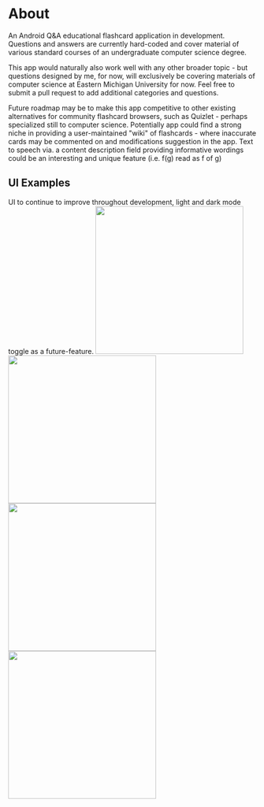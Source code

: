 # About
An Android Q&A educational flashcard application in development. Questions and answers are currently hard-coded and cover material of various standard courses of an undergraduate computer science degree.

This app would naturally also work well with any other broader topic - but questions designed by me, for now, will exclusively be covering materials of computer science at Eastern Michigan University for now. Feel free to submit a pull request to add additional categories and questions.

Future roadmap may be to make this app competitive to other existing alternatives for community flashcard browsers, such as Quizlet - perhaps specialized still to computer science. Potentially app could find a strong niche in providing a user-maintained "wiki" of flashcards - where inaccurate cards may be commented on and modifications suggestion in the app. Text to speech via. a content description field providing informative wordings could be an interesting and unique feature (i.e. f(g) read as f of g)

## UI Examples
UI to continue to improve throughout development, light and dark mode toggle as a future-feature.
<img src="https://user-images.githubusercontent.com/77797048/132898515-f73d26d3-3862-40a2-8229-7f4e9db318f0.png" width="300px">
<img src="https://user-images.githubusercontent.com/77797048/132898524-a4996ac6-3bf8-4c48-8a5b-85b59e281cb4.png" width="300px">
<img src="https://user-images.githubusercontent.com/77797048/132898531-e0ada33c-e77f-4d03-9854-e023d54a295c.png" width="300px">
<img src="https://user-images.githubusercontent.com/77797048/132898540-54dd98c3-23de-4bda-90c8-32c11e97d702.png" width="300px">



